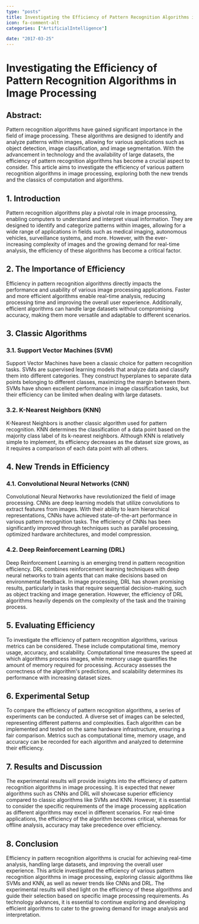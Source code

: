 ```yaml
---
type: "posts"
title: Investigating the Efficiency of Pattern Recognition Algorithms in Image Processing
icon: fa-comment-alt
categories: ["ArtificialIntelligence"]

date: "2017-03-25"
---
```




# Investigating the Efficiency of Pattern Recognition Algorithms in Image Processing

## Abstract:
Pattern recognition algorithms have gained significant importance in the field of image processing. These algorithms are designed to identify and analyze patterns within images, allowing for various applications such as object detection, image classification, and image segmentation. With the advancement in technology and the availability of large datasets, the efficiency of pattern recognition algorithms has become a crucial aspect to consider. This article aims to investigate the efficiency of various pattern recognition algorithms in image processing, exploring both the new trends and the classics of computation and algorithms.

## 1. Introduction
Pattern recognition algorithms play a pivotal role in image processing, enabling computers to understand and interpret visual information. They are designed to identify and categorize patterns within images, allowing for a wide range of applications in fields such as medical imaging, autonomous vehicles, surveillance systems, and more. However, with the ever-increasing complexity of images and the growing demand for real-time analysis, the efficiency of these algorithms has become a critical factor.

## 2. The Importance of Efficiency
Efficiency in pattern recognition algorithms directly impacts the performance and usability of various image processing applications. Faster and more efficient algorithms enable real-time analysis, reducing processing time and improving the overall user experience. Additionally, efficient algorithms can handle large datasets without compromising accuracy, making them more versatile and adaptable to different scenarios.

## 3. Classic Algorithms
### 3.1. Support Vector Machines (SVM)
Support Vector Machines have been a classic choice for pattern recognition tasks. SVMs are supervised learning models that analyze data and classify them into different categories. They construct hyperplanes to separate data points belonging to different classes, maximizing the margin between them. SVMs have shown excellent performance in image classification tasks, but their efficiency can be limited when dealing with large datasets.

### 3.2. K-Nearest Neighbors (KNN)
K-Nearest Neighbors is another classic algorithm used for pattern recognition. KNN determines the classification of a data point based on the majority class label of its k-nearest neighbors. Although KNN is relatively simple to implement, its efficiency decreases as the dataset size grows, as it requires a comparison of each data point with all others.

## 4. New Trends in Efficiency
### 4.1. Convolutional Neural Networks (CNN)
Convolutional Neural Networks have revolutionized the field of image processing. CNNs are deep learning models that utilize convolutions to extract features from images. With their ability to learn hierarchical representations, CNNs have achieved state-of-the-art performance in various pattern recognition tasks. The efficiency of CNNs has been significantly improved through techniques such as parallel processing, optimized hardware architectures, and model compression.

### 4.2. Deep Reinforcement Learning (DRL)
Deep Reinforcement Learning is an emerging trend in pattern recognition efficiency. DRL combines reinforcement learning techniques with deep neural networks to train agents that can make decisions based on environmental feedback. In image processing, DRL has shown promising results, particularly in tasks that require sequential decision-making, such as object tracking and image generation. However, the efficiency of DRL algorithms heavily depends on the complexity of the task and the training process.

## 5. Evaluating Efficiency
To investigate the efficiency of pattern recognition algorithms, various metrics can be considered. These include computational time, memory usage, accuracy, and scalability. Computational time measures the speed at which algorithms process images, while memory usage quantifies the amount of memory required for processing. Accuracy assesses the correctness of the algorithm's predictions, and scalability determines its performance with increasing dataset sizes.

## 6. Experimental Setup
To compare the efficiency of pattern recognition algorithms, a series of experiments can be conducted. A diverse set of images can be selected, representing different patterns and complexities. Each algorithm can be implemented and tested on the same hardware infrastructure, ensuring a fair comparison. Metrics such as computational time, memory usage, and accuracy can be recorded for each algorithm and analyzed to determine their efficiency.

## 7. Results and Discussion
The experimental results will provide insights into the efficiency of pattern recognition algorithms in image processing. It is expected that newer algorithms such as CNNs and DRL will showcase superior efficiency compared to classic algorithms like SVMs and KNN. However, it is essential to consider the specific requirements of the image processing application as different algorithms may excel in different scenarios. For real-time applications, the efficiency of the algorithm becomes critical, whereas for offline analysis, accuracy may take precedence over efficiency.

## 8. Conclusion
Efficiency in pattern recognition algorithms is crucial for achieving real-time analysis, handling large datasets, and improving the overall user experience. This article investigated the efficiency of various pattern recognition algorithms in image processing, exploring classic algorithms like SVMs and KNN, as well as newer trends like CNNs and DRL. The experimental results will shed light on the efficiency of these algorithms and guide their selection based on specific image processing requirements. As technology advances, it is essential to continue exploring and developing efficient algorithms to cater to the growing demand for image analysis and interpretation.